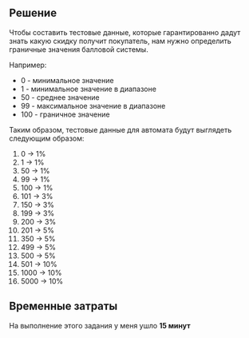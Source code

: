 ## Решение

Чтобы составить тестовые данные, которые гарантированно дадут знать какую скидку получит покупатель, нам нужно определить граничные значения балловой системы.

Например:

- 0 - минимальное значение
- 1 - минимальное значение в диапазоне
- 50 - среднее значение
- 99 - максимальное значение в диапазоне
- 100 - граничное значение

Таким образом, тестовые данные для автомата будут выглядеть следующим образом:

1. 0 -> 1%
2. 1 -> 1%
3. 50 -> 1%
4. 99 -> 1%
5. 100 -> 1%
6. 101 -> 3%
7. 150 -> 3%
8. 199 -> 3%
9. 200 -> 3%
10. 201 -> 5%
11. 350 -> 5%
12. 499 -> 5%
13. 500 -> 5%
14. 501 -> 10%
15. 1000 -> 10%
16. 5000 -> 10%

## Временные затраты

На выполнение этого задания у меня ушло **15 минут**